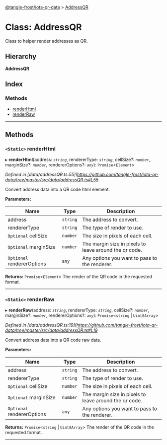 [@tangle-frost/iota-qr-data](../README.md) > [AddressQR](../classes/addressqr.md)

# Class: AddressQR

Class to helper render addresses as QR.

## Hierarchy

**AddressQR**

## Index

### Methods

* [renderHtml](addressqr.md#renderhtml)
* [renderRaw](addressqr.md#renderraw)

---

## Methods

<a id="renderhtml"></a>

### `<Static>` renderHtml

▸ **renderHtml**(address: *`string`*, rendererType: *`string`*, cellSize?: *`number`*, marginSize?: *`number`*, rendererOptions?: *`any`*): `Promise`<`Element`>

*Defined in [data/addressQR.ts:55](https://github.com/tangle-frost/iota-qr-data/tree/master/src/data/addressQR.ts#L55*

Convert address data into a QR code html element.

**Parameters:**

| Name | Type | Description |
| ------ | ------ | ------ |
| address | `string` |  The address to convert. |
| rendererType | `string` |  The type of render to use. |
| `Optional` cellSize | `number` |  The size in pixels of each cell. |
| `Optional` marginSize | `number` |  The margin size in pixels to leave around the qr code. |
| `Optional` rendererOptions | `any` |  Any options you want to pass to the renderer. |

**Returns:** `Promise`<`Element`>
The render of the QR code in the requested format.

___
<a id="renderraw"></a>

### `<Static>` renderRaw

▸ **renderRaw**(address: *`string`*, rendererType: *`string`*, cellSize?: *`number`*, marginSize?: *`number`*, rendererOptions?: *`any`*): `Promise`<`string` \| `Uint8Array`>

*Defined in [data/addressQR.ts:19](https://github.com/tangle-frost/iota-qr-data/tree/master/src/data/addressQR.ts#L19*

Convert address data into a QR code raw data.

**Parameters:**

| Name | Type | Description |
| ------ | ------ | ------ |
| address | `string` |  The address to convert. |
| rendererType | `string` |  The type of render to use. |
| `Optional` cellSize | `number` |  The size in pixels of each cell. |
| `Optional` marginSize | `number` |  The margin size in pixels to leave around the qr code. |
| `Optional` rendererOptions | `any` |  Any options you want to pass to the renderer. |

**Returns:** `Promise`<`string` \| `Uint8Array`>
The render of the QR code in the requested format.

___

